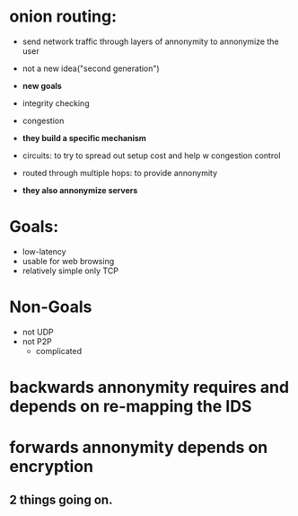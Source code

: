 # onion routing: 
- send network traffic through layers of annonymity to annonymize the user
- not a new idea("second generation")
- **new goals**

- integrity checking

- congestion 

- **they build a specific mechanism**

- circuits: to try to spread out setup cost and help w congestion control

- routed through multiple hops: to provide annonymity

- **they also annonymize servers**

# Goals:

- low-latency
- usable for web browsing
- relatively simple
only TCP

# Non-Goals
- not UDP
- not P2P
    -  complicated


# backwards annonymity requires and depends on re-mapping the IDS
# forwards annonymity depends on encryption
## 2 things going on. 